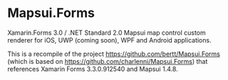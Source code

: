 # Mapsui.Forms

Xamarin.Forms 3.0 / .NET Standard 2.0 Mapsui map control custom renderer for iOS, UWP (coming soon), WPF and Android applications. 

This is a recompile of the project https://github.com/bertt/Mapsui.Forms (which is based on https://github.com/charlenni/Mapsui.Forms) that references Xamarin Forms 3.3.0.912540 and Mapsui 1.4.8.

